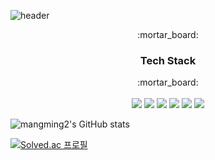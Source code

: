 ![header](https://capsule-render.vercel.app/api?type=wave&color=auto&height=300&section=header&text=LEE%20JiHo&fontSize=90)


<div align="center">
  :mortar_board:
  <h3>Tech Stack</h3>
  :mortar_board:
</div>

<br />

<div align="center">
  <img src="https://img.shields.io/badge/JavaScript-F7DF1E?style=flat-square&logo=JavaScript&logoColor=white">
  <img src="https://img.shields.io/badge/React-7ddfff?style=flat-square&logo=React&logoColor=black"/>
  <img src="https://img.shields.io/badge/Python-3776AB?style=flat-square&logo=Python&logoColor=white">
  <img src="https://img.shields.io/badge/Slack-4a154b?style=flat-square&logo=Slack&logoColor=white"/>
  <img src="https://img.shields.io/badge/Notion-black?style=flat-square&logo=Notion&logoColor=white"/>
  <img src="https://img.shields.io/badge/Figma-a259ff?style=flat-square&logo=Figma&logoColor=white"/>
</div>

![mangming2's GitHub stats](https://github-readme-stats.vercel.app/api?username=mangming2&show_icons=true&theme=default)


[![Solved.ac 프로필](http://mazassumnida.wtf/api/v2/generate_badge?boj=jiho402)](https://solved.ac/jiho402)

